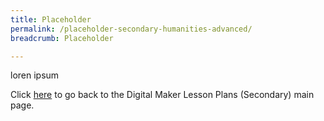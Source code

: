 ```yaml
---
title: Placeholder
permalink: /placeholder-secondary-humanities-advanced/
breadcrumb: Placeholder

---
```



loren ipsum

Click [here](/in-schools/digital-maker/lesson-ideas-secondary/) to go back to the Digital Maker Lesson Plans (Secondary) main page.
